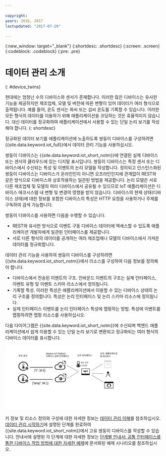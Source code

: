 ```yaml
---

copyright:
years: 2016, 2017
lastupdated: "2017-07-20"

---
```


{:new_window: target="\_blank"}
{:shortdesc: .shortdesc}
{:screen: .screen}
{:codeblock: .codeblock}
{:pre: .pre}

# 데이터 관리 소개
{: #device_twins}

현대에는 엄청난 수의 디바이스와 센서가 존재합니다. 이러한 많은 디바이스는 유사한 기능을 제공하지만 제조업체, 모델 및 버전에 따른 변형이 있어 데이터가 여러 형식으로 출력됩니다. 예를 들어, 온도 센서는 화씨 또는 섭씨 온도를 기록할 수 있습니다. 이러한 모든 형식의 데이터를 이용하기 위해 애플리케이션을 코딩하는 것은 효율적이지 않습니다. 대신 데이터를 정규화하여 애플리케이션에서 사용할 수 있는 단일 논리 보기를 작성해야 합니다.
{: shortdesc}

정규화된 데이터 보기를 애플리케이션에 노출하도록 쌍둥이 디바이스를 구성하려면 {{site.data.keyword.iot_full}}에서 데이터 관리 기능을 사용하십시오.

쌍둥이 디바이스는 {{site.data.keyword.iot_short_notm}}에 연결된 실제 디바이스 또는 센서의 클라우드에 있는 디지털 표시입니다. 쌍둥이 디바이스는 특정 센서 또는 디바이스에서 수신되는 특성 및 이벤트의 논리 모델을 작성합니다. 정의되고 인스턴스화된 쌍둥이 디바이스는 디바이스가 온라인인지 아니면 오프라인인지에 관계없이 REST와 같은 방식으로 디바이스와 상호작용하는 일관된 방법을 제공합니다. 논리 모델은 서로 다른 제조업체 및 모델의 여러 디바이스에서 공유될 수 있으므로 IoT 애플리케이션은 디바이스 에코시스템 내 변형 및 변경의 영향을 받지 않습니다. 디바이스의 현재 상태(디바이스 상태)에 대한 정보를 포함한 디바이스의 특성은 HTTP 요청을 사용하거나 주제를 구독하여 검색 가능합니다.

쌍둥이 디바이스를 사용하면 다음을 수행할 수 있습니다.
- REST와 유사한 방식으로 이벤트 구동 디바이스 데이터에 액세스할 수 있도록 애플리케이션 개발자에게 일관된 인터페이스를 제공합니다.
- 서로 다른 형식의 데이터를 공개하는 여러 제조업체나 모델의 디바이스에서 가져온 데이터를 정규화합니다.

데이터 관리 기능을 사용하여 쌍둥이 디바이스를 구성하려면 {{site.data.keyword.iot_short_notm}}에서 리소스를 구성하여 다음 정보를 정의해야 합니다.
- 디바이스에서 전송된 이벤트의 구조. 인바운드 이벤트의 구조는 실제 인터페이스, 이벤트 유형 및 이벤트 스키마 리소스에서 정의됩니다. 
- 기록할 특성. 이러한 특성은 애플리케이션에서 이용할 수 있는 디바이스 상태의 논리 구조를 정의합니다. 특성은 논리 인터페이스 및 논리 스키마 리소스에 정의됩니다.
- 실제 인터페이스 이벤트를 논리 인터페이스 특성에 맵핑하는 방법. 특성에 이벤트를 맵핑하려면 맵핑 리소스를 사용하십시오.

다음 다이어그램은 {{site.data.keyword.iot_short_notm}}에 수신되며 백엔드 애플리케이션에서 쉽게 이용할 수 있는 단일 논리 보기로 변환되고 정규화되는 여러 형식의 디바이스 데이터를 표시합니다.  

![{{site.data.keyword.iot_short_notm}}의 데이터 관리 개요.](images/ga_im_resources_overview.svg "{{site.data.keyword.iot_short_notm}}의 데이터 관리 개요")

키 정보 및 리소스 정의와 구성에 대한 자세한 정보는 [데이터 관리 이해](ga_im_definitions.html)를 참조하십시오. [데이터 관리 시작하기](ga_im_example.html)에 설명된 단계를 완료하여 {{site.data.keyword.iot_short_notm}}에서 고유 쌍둥이 디바이스를 작성할 수 있습니다. 안내서에 설명된 각 단계에 대한 자세한 정보는 [단계별 안내서: 공통 인터페이스를 통한 디바이스 작업 방법에 대한 자세한 예제](ga_im_index_scenario.html#scenario)에 문서화된 예제 시나리오를 참조하십시오. 
